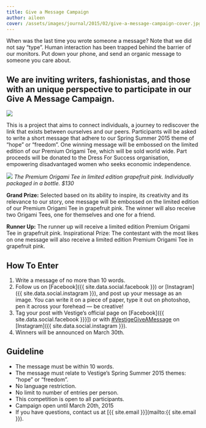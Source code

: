 ```yaml
---
title: Give a Message Campaign
author: aileen
cover: /assets/images/journal/2015/02/give-a-message-campaign-cover.jpg
---
```


When was the last time you wrote someone a message? Note that we did not say “type”. Human interaction has been trapped behind the barrier of our monitors. Put down your phone, and send an organic message to someone you care about.

## We are inviting writers, fashionistas, and those with an unique perspective to participate in our Give A Message Campaign.

![](/assets/images/journal/2015/02/V6001-detail-3.jpg)

This is a project that aims to connect individuals, a journey to rediscover the link that exists between ourselves and our peers. Participants will be asked to write a short message that adhere to our Spring Summer 2015 theme of “hope” or “freedom”. One winning message will be embossed on the limited edition of our Premium Origami Tee, which will be sold world wide. Part proceeds will be donated to the Dress For Success organisation, empowering disadvantaged women who seeks economic independence.

![](/assets/images/journal/2015/02/origami-top.jpg)
*The Premium Origami Tee in limited edition grapefruit pink. Individually packaged in a bottle. $130*

__Grand Prize:__ Selected based on its ability to inspire, its creativity and its relevance to our story, one message will be embossed on the limited edition of our Premium Origami Tee in grapefruit pink. The winner will also receive two Origami Tees, one for themselves and one for a friend.

__Runner Up:__ The runner up will receive a limited edition Premium Origami Tee in grapefruit pink.
Inspirational Prize: The contestant with the most likes on one message will also receive a limited edition Premium Origami Tee in grapefruit pink.

## How To Enter

1. Write a message of no more than 10 words.
2. Follow us on [Facebook]({{ site.data.social.facebook }}) or [Instagram]({{ site.data.social.instagram }}), and post up your message as an image. You can write it on a piece of paper, type it out on photoshop, pen it across your forehead — be creative!
3. Tag your post with Vestige’s official page on [Facebook]({{ site.data.social.facebook }}}]) or with [#VestigeGiveAMessage](https://instagram.com/explore/tags/VestigeGiveAMessage/) on [Instagram]({{ site.data.social.instagram }}).
4. Winners will be announced on March 30th.

## Guideline

* The message must be within 10 words.
* The message must relate to Vestige’s Spring Summer 2015 themes: “hope” or “freedom”.
* No language restriction.
* No limit to number of entries per person.
* This competition is open to all participants.
* Campaign open until March 20th, 2015
* If you have questions, contact us at [{{ site.email }}](mailto:{{ site.email }}).
